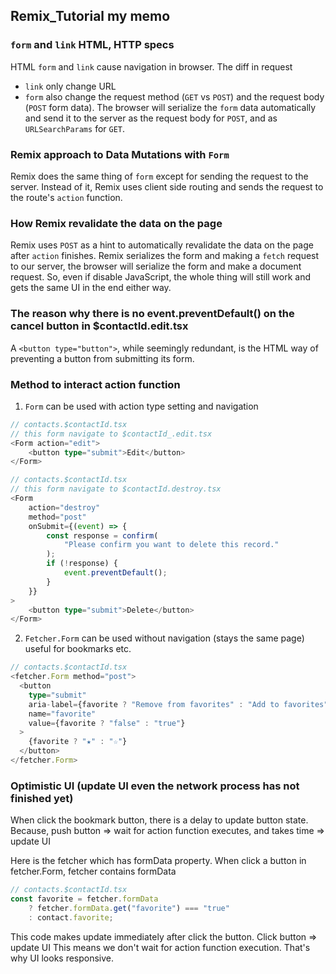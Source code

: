 ## Remix_Tutorial my memo

### `form` and `link` HTML, HTTP specs
HTML `form` and `link` cause navigation in browser.
The diff in request
- `link` only change URL
- `form` also change the request method (`GET` vs `POST`) and the request body (`POST` form data).
The browser will serialize the `form` data automatically and send it to the server as the request body for `POST`, and as `URLSearchParams` for `GET`.

### Remix approach to Data Mutations with `Form`
Remix does the same thing of `form` except for sending the request to the server.
Instead of it, Remix uses client side routing and sends the request to the route's `action` function.

### How Remix revalidate the data on the page
Remix uses `POST` as a hint to automatically revalidate the data on the page after `action` finishes.
Remix serializes the form and making a `fetch` request to our server,
the browser will serialize the form and make a document request.
So, even if disable JavaScript, the whole thing will still work and gets the same UI in the end either way.

### The reason why there is no event.preventDefault() on the cancel button in $contactId.edit.tsx
A `<button type="button">`, while seemingly redundant, is the HTML way of preventing a button from submitting its form.

### Method to interact action function
1. `Form` can be used with action type setting and navigation
```ts
// contacts.$contactId.tsx
// this form navigate to $contactId_.edit.tsx
<Form action="edit">
    <button type="submit">Edit</button>
</Form>
```
```ts
// contacts.$contactId.tsx
// this form navigate to $contactId.destroy.tsx
<Form
    action="destroy"
    method="post"
    onSubmit={(event) => {
        const response = confirm(
            "Please confirm you want to delete this record."
        );
        if (!response) {
            event.preventDefault();
        }
    }}
>
    <button type="submit">Delete</button>
</Form>
```
2. `Fetcher.Form` can be used without navigation (stays the same page)
useful for bookmarks etc.
```ts
// contacts.$contactId.tsx
<fetcher.Form method="post">
  <button
    type="submit"
    aria-label={favorite ? "Remove from favorites" : "Add to favorites"}
    name="favorite"
    value={favorite ? "false" : "true"}
  >
    {favorite ? "★" : "☆"}
  </button>
</fetcher.Form>
```

### Optimistic UI (update UI even the network process has not finished yet)
When click the bookmark button, there is a delay to update button state.
Because, push button => wait for action function executes, and takes time => update UI

Here is the fetcher which has formData property.
When click a button in fetcher.Form, fetcher contains formData
```ts
// contacts.$contactId.tsx
const favorite = fetcher.formData
    ? fetcher.formData.get("favorite") === "true"
    : contact.favorite;
```
This code makes update immediately after click the button.
Click button => update UI
This means we don't wait for action function execution.
That's why UI looks responsive.
